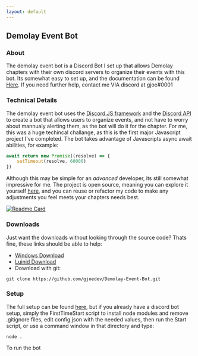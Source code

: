 ```yaml
---
layout: default
---
```

## Demolay Event Bot
### About
The demolay event bot is a Discord Bot I set up that allows Demolay chapters with their own discord servers to organize their events with this bot. Its somewhat easy to set up, and the documentation can be found [Here](https://1drv.ms/w/s!ArXnJdAp_FG1hvRZzKuX1keBNcthzA?e=5zOn43). If you need further help, contact me VIA discord at gjoe#0001

### Technical Details
The demolay event bot uses the [Discord.JS framework](https://discord.js.org/#/) and the [Discord API](https://discord.com/developers/docs/intro) to create a bot that allows users to organize events, and not have to worry about mannualy alerting them, as the bot will do it for the chapter. For me, this was a huge techincal challange, as this is the first major Javascript project I've completed. The bot takes advantage of Javascripts async await abilities, for example:
```js
await return new Promise((resolve) => {
    setTimeout(resolve, 60000)
})
```
Although this may be simple for an *advanced* developer, its still somewhat impressive for me. The project is open source, meaning you can explore it yourself [here](https://github.com/gjoedev/Demolay-Event-Bot/), and you can reuse or refactor my code to make any adjustments you feel meets your chapters needs best. 

[![Readme Card](https://github-readme-stats.vercel.app/api/pin/?username=gjoedev&repo=Demolay-Event-Bot&theme=dark)](https://github.com/gjoedev/Demolay-Event-Bot)

### Downloads
Just want the downloads without looking through the source code? Thats fine, these links should be able to help:
* [Windows Download](./downloads/Demolay-Event-Bot-Windows.zip)
* [Luinid Download](downloads/Demolay-Event-Bot-Luinix.tar)
* Download with git:
```git
git clone https://github.com/gjoedev/Demolay-Event-Bot.git
```
### Setup
The full setup can be found [here](https://1drv.ms/w/s!ArXnJdAp_FG1hvRZzKuX1keBNcthzA?e=5zOn43), but if you already have a discord bot setup, simply the FirstTimeStart script to install node modules and remove .gitignore files, edit config.json with the needed values, then run the Start script, or use a command window in that directory and type:
```node
node .
```
To run the bot





<link rel="stylesheet" href="/stylesheets/index.css"/>